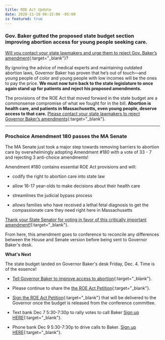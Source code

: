 ```yaml
---
title: ROE Act Update
date: 2020-11-18 06:15:00 -05:00
is featured: true
---
```


### Gov. Baker gutted the proposed state budget section improving abortion access for young people seeking care. 

[Will you contact your state lawmakers and urge them to reject Gov. Baker’s amendment](https://www.weareplannedparenthoodaction.org/a/urge-gov-amdt){:target="_blank"}?  

By ignoring the advice of medical experts and maintaining outdated abortion laws, Governor Baker has proven that he’s out of touch—and young people of color and young people with low incomes will be the ones to pay the price. **We must now turn back to the state legislature to once again stand up for patients and reject his proposed amendments.**

The provisions of the ROE Act that moved forward in the state budget are a commonsense compromise of what we fought for in the bill. **Abortion is health care, and patients in Massachusetts, even young people, deserve access to that care.** [Please contact your state lawmakers to reject Governor Baker’s amendments](https://www.weareplannedparenthoodaction.org/a/urge-gov-amdt){:target="_blank"}.

---

### Prochoice Amendment 180 passes the MA Senate

The MA Senate just took a major step towards removing barriers to abortion care by overwhelmingly adopting Amendment #180 with a vote of 33 - 7 and rejecting 3 anti-choice amendments!

Amendment #180 contains essential ROE Act provisions and will:

* codify the right to abortion care into state law

* allow 16-17 year-olds to make decisions about their health care

* streamlines the judicial bypass process

* allows families who have received a lethal fetal diagnosis to get the compassionate care they need right here in Massachusetts

[Thank your State Senator for voting in favor of this critically important amendment!](https://actionnetwork.org/letters/thank-your-senator-for-voting-to-improve-abortion-access?clear_id=true){:target="_blank"}.

From here, this amendment goes to conference to reconcile any differences between the House and Senate version before being sent to Governor Baker's desk.

**What's Next**

The state budget landed on Governor Baker's desk Friday, Dec. 4. Time is of the essence!  

* [Tell Governor Baker to improve access to abortion](https://actionnetwork.org/letters/emailcharliebaker-roeact?clear_id=true){:target="_blank"}.

* Please continue to share the [the ROE Act Petition](https://actionnetwork.org/petitions/we-need-the-roe-act-now){:target="_blank"}. 

* [Sign the ROE Act Petition](https://actionnetwork.org/petitions/we-need-the-roe-act-now){:target="_blank"} that will be delivered to the Governor once the budget is released from the conference committee.

* Text bank Dec 7 5:30-7:30p to rally votes to call Baker [Sign up HERE](https://aclu.zoom.us/meeting/register/tZMlceqrqjkoG9z24R2Ud42c5A9QYX6pW8Nk){:target="_blank"}. 

* Phone bank Dec 9 5:30-7:30p to drive calls to Baker. [Sign up HERE](https://us02web.zoom.us/meeting/register/tZEqfuiqpjkjG9SiM8vl4mWS8YH-pDyDNKps){:target="_blank"}. 